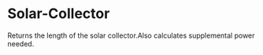 # Solar-Collector
Returns the length of the solar collector.Also calculates supplemental power needed. 
